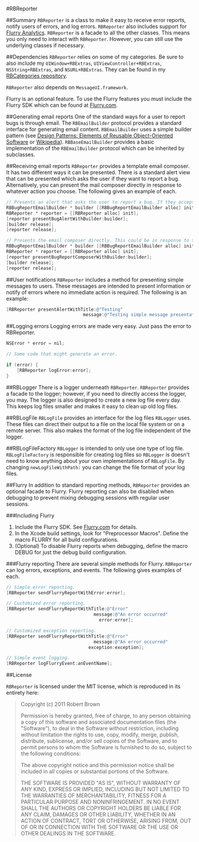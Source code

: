 #RBReporter

##Summary
`RBReporter` is a class to make it easy to receive error reports, notify users of errors, and log errors. `RBReporter` also includes support for [Flurry Analytics][1]. `RBReporter` is a facade to all the other classes. This means you only need to interact with `RBReporter`. However, you can still use the underlying classes if necessary. 

##Dependencies
`RBReporter` relies on some of my categories. Be sure to also include my `UIWindow+RBExtras`, `UIViewController+RBExtras`, `NSString+RBExtras`, and `NSURL+RBExtras`. They can be found in my [RBCategories repository][2].

`RBReporter` also depends on `MessageUI.framework`.

Flurry is an optional feature. To use the Flurry features you must include the Flurry SDK which can be found at [Flurry.com][1].

##Generating email reports
One of the standard ways for a user to report bugs is through email. The `RBEmailBuilder` protocol provides a standard interface for generating email content. `RBEmailBuilder` uses a simple builder pattern (see [Design Patterns: Elements of Reusable Object-Oriented Software][3] or [Wikipedia][4]). `RBBaseEmailBuilder` provides a basic implementation of the `RBEmailBuilder` protocol which can be inherited by subclasses. 

##Receiving email reports
`RBReporter` provides a template email composer. It has two different ways it can be presented. There is a standard alert view that can be presented which asks the user if they want to report a bug. Alternatively, you can present the mail composer directly in response to whatever action you choose. The following gives an example of each. 

```objective-c
// Presents an alert that asks the user to report a bug. If they accept, then the email composer is presented.
RBBugReportEmailBuilder * builder [[RBBugReportEmailBuilder alloc] initWithError:error];
RBReporter * reporter = [[RBReporter alloc] init];
[reporter presentBugAlertWithBuilder:builder];
[builder release];
[reporter release];

// Presents the email composer directly. This could be in response to the user pressing a bug report button or by some other means.
RBBugReportEmailBuilder * builder [[RBBugReportEmailBuilder alloc] initWithErrorMessage:@"Testing reporter"];
RBReporter * reporter = [[RBReporter alloc] init];
[reporter presentBugReportComposerWithBuilder:builder];
[builder release];
[reporter release];
```

##User notifications
`RBReporter` includes a method for presenting simple messages to users. These messages are intended to present information or notify of errors where no immediate action is required. The following is an example:

```objective-c
[RBReporter presentAlertWithTitle:@"Testing" 
                             message:@"Testing simple message presentation."];
```

##Logging errors
Logging errors are made very easy. Just pass the error to RBReporter.

```objective-c
NSError * error = nil;

// Some code that might generate an error.

if (error) {
	[RBReporter logError:error];
}
```

##RBLogger
There is a logger underneath `RBReporter`. `RBReporter` provides a facade to the logger; however, if you need to directly access the logger, you may. The logger is also designed to create a new log file every day. This keeps log files smaller and makes it easy to clean up old log files. 

##RBLogFile
`RBLogFile` provides an interface for the log files `RBLogger` uses. These files can direct their output to a file on the local file system or on a remote server. This also makes the format of the log file independent of the logger. 

##RBLogFileFactory
`RBLogger` is intended to only use one type of log file. `RBLogFileFactory` is responsible for creating log files so  `RBLogger` is doesn't need to know anything about your own implementations of `RBLogFile`. By changing `newLogFileWithPath:` you can change the file format of your log files.

##Flurry
In addition to standard reporting methods, `RBReporter` provides an optional facade to Flurry. Flurry reporting can also be disabled when debugging to prevent mixing debugging sessions with regular user sessions.

###Including Flurry
1. Include the Flurry SDK. See [Flurry.com][1] for details.
2. In the Xcode build settings, look for "Preprocessor Macros". Define the macro FLURRY for all build configurations.
3. (Optional) To disable Flurry reports when debugging, define the macro DEBUG for just the debug build configuration.

###Flurry reporting
There are several simple methods for Flurry. `RBReporter` can log errors, exceptions, and events. The following gives examples of each.

```objective-c
// Simple error reporting.
[RBReporter sendFlurryReportWithError:error];

// Customized error reporting.
[RBReporter sendFlurryReportWithTitle:@"Error"
                                 message:@"An error occurred"
                                   error:error];

// Customized exception reporting.
[RBReporter sendFlurryReportWithTitle:@"Error"
                                 message:@"An error occurred"
                               exception:exception];

// Simple event logging.
[RBReporter logFlurryEvent:anEventName];
```

##License

`RBReporter` is licensed under the MIT license, which is reproduced in its entirety here:

>Copyright (c) 2011 Robert Brown
>
>Permission is hereby granted, free of charge, to any person obtaining a copy
>of this software and associated documentation files (the "Software"), to deal
>in the Software without restriction, including without limitation the rights
>to use, copy, modify, merge, publish, distribute, sublicense, and/or sell
>copies of the Software, and to permit persons to whom the Software is
>furnished to do so, subject to the following conditions:
>
>The above copyright notice and this permission notice shall be included in
>all copies or substantial portions of the Software.
>
>THE SOFTWARE IS PROVIDED "AS IS", WITHOUT WARRANTY OF ANY KIND, EXPRESS OR
>IMPLIED, INCLUDING BUT NOT LIMITED TO THE WARRANTIES OF MERCHANTABILITY,
>FITNESS FOR A PARTICULAR PURPOSE AND NONINFRINGEMENT. IN NO EVENT SHALL THE
>AUTHORS OR COPYRIGHT HOLDERS BE LIABLE FOR ANY CLAIM, DAMAGES OR OTHER
>LIABILITY, WHETHER IN AN ACTION OF CONTRACT, TORT OR OTHERWISE, ARISING FROM,
>OUT OF OR IN CONNECTION WITH THE SOFTWARE OR THE USE OR OTHER DEALINGS IN
>THE SOFTWARE.

  [1]: http://www.flurry.com/
  [2]: https://github.com/rob-brown/RBCategories
  [3]: http://www.amazon.com/Design-Patterns-Elements-Reusable-Object-Oriented/dp/0201633612/ref=sr_1_1?ie=UTF8&qid=1306283437&sr=8-1
  [4]: http://en.wikipedia.org/wiki/Builder_pattern
